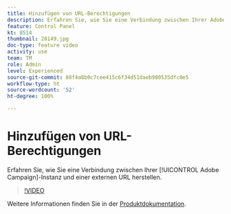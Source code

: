 ```yaml
---
title: Hinzufügen von URL-Berechtigungen
description: Erfahren Sie, wie Sie eine Verbindung zwischen Ihrer Adobe Campaign-Instanz und einer externen URL herstellen.
feature: Control Panel
kt: 8514
thumbnail: 28149.jpg
doc-type: feature video
activity: use
team: TM
role: Admin
level: Experienced
source-git-commit: 88f4a8b0c7cee415c6f34d51daeb980535dfc0e5
workflow-type: ht
source-wordcount: '52'
ht-degree: 100%

---
```


# Hinzufügen von URL-Berechtigungen

Erfahren Sie, wie Sie eine Verbindung zwischen Ihrer [!UICONTROL Adobe Campaign]-Instanz und einer externen URL herstellen.

>[!VIDEO](https://video.tv.adobe.com/v/28149?quality=12)

Weitere Informationen finden Sie in der [Produktdokumentation](https://experienceleague.adobe.com/docs/control-panel/using/instances-settings/url-permissions.html?lang=de).
